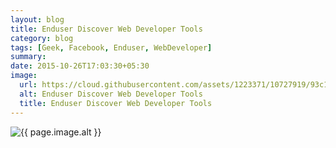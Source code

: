 ```yaml
---
layout: blog
title: Enduser Discover Web Developer Tools
category: blog
tags: [Geek, Facebook, Enduser, WebDeveloper]
summary:
date: 2015-10-26T17:03:30+05:30
image:
  url: https://cloud.githubusercontent.com/assets/1223371/10727919/93c15756-7c03-11e5-87f3-b7f4a211bf73.png
  alt: Enduser Discover Web Developer Tools
  title: Enduser Discover Web Developer Tools
---
```


<img src="{{ page.image.url }}" alt="{{ page.image.alt }}" title="{{ page.image.title }}">
